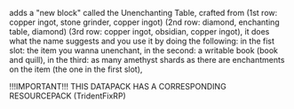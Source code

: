 adds a "new block" called the Unenchanting Table, crafted from (1st row: copper ingot, stone grinder, copper ingot) (2nd row: diamond, enchanting table, diamond) (3rd row: copper ingot, obsidian, copper ingot),
it does what the name suggests and you use it by doing the following:
in the fist slot: the item you wanna unenchant,
in the second: a writable book (book and quill),
in the third: as many amethyst shards as there are enchantments on the item (the one in the first slot),

!!!IMPORTANT!!!
THIS DATAPACK HAS A CORRESPONDING RESOURCEPACK (TridentFixRP)
